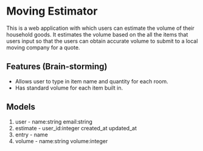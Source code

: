 # Moving Estimator
This is a web application with which users can estimate the volume of their household goods. It estimates the volume based on the all the items that users input so that the users can obtain accurate volume to submit to a local moving company for a quote.

## Features (Brain-storming)
- Allows user to type in item name and quantity for each room.
- Has standard volume for each item built in.

## Models
1. user - name:string email:string
2. estimate - user_id:integer created_at updated_at
3. entry - name
4. volume - name:string volume:integer




